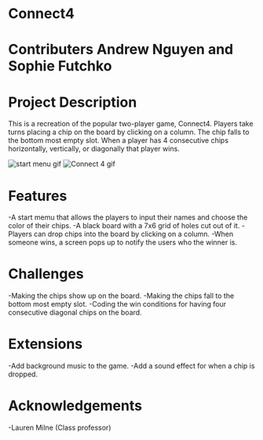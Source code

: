 # Connect4
# Contributers Andrew Nguyen and Sophie Futchko

# Project Description
This is a recreation of the popular two-player game, Connect4. Players take turns placing a chip on the board by clicking on a column. The chip falls to the bottom most empty slot. When a player has 4 consecutive chips horizontally, vertically, or diagonally that player wins.

![start menu gif](https://user-images.githubusercontent.com/57144771/170406135-df26646f-f4f5-466a-b20c-a22e3e0253eb.gif)
![Connect 4 gif](https://user-images.githubusercontent.com/57144771/170407727-e3f17424-3ad5-4838-b4be-11637ec99b2c.gif)

# Features
-A start memu that allows the players to input their names and choose the color of their chips.
-A black board with a 7x6 grid of holes cut out of it. 
-Players can drop chips into the board by clicking on a column.
-When someone wins, a screen pops up to notify the users who the winner is.

# Challenges
-Making the chips show up on the board.
-Making the chips fall to the bottom most empty slot.
-Coding the win conditions for having four consecutive diagonal chips on the board.

# Extensions
-Add background music to the game.
-Add a sound effect for when a chip is dropped.

# Acknowledgements
-Lauren Milne (Class professor)
